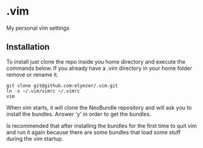 .vim
====

My personal vim settings

Installation
------------

To install just clone the repo inside you home directory and execute the
commands below. If you already have a .vim directory in your home folder remove
or rename it.

```
git clone git@github.com:elyezer/.vim.git
ln -s ~/.vim/vimrc ~/.vimrc
vim
```

When vim starts, it will clone the NeoBundle repository and will ask you to
install the bundles. Answer 'y' in order to get the bundles.

Is recommended that after installing the bundles for the first time to quit vim
and run it again because there are some bundles that load some stuff during the
vim startup.
